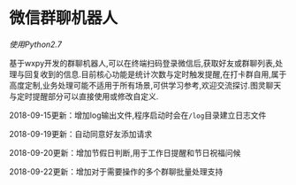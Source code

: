 # 微信群聊机器人

_使用Python2.7_

基于wxpy开发的群聊机器人,可以在终端扫码登录微信后,获取好友或群聊列表,处理与回复收到的信息.目前核心功能是统计次数与定时触发提醒,在打卡群自用,属于高度定制,业务处理可能不适用于所有场景,可供学习参考,欢迎交流探讨.图灵聊天与定时提醒部分可以直接使用或修改自定义.

2018-09-15更新：增加log输出文件,程序启动时会在`/log`目录建立日志文件

2018-09-19更新：自动同意好友添加请求

2018-09-20更新：增加节假日判断,用于工作日提醒和节日祝福问候

2018-09-22更新：增加对于需要操作的多个群聊批量处理支持
